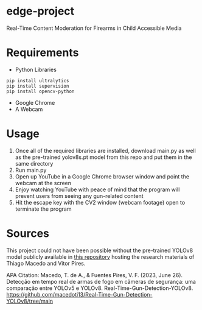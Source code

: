 # edge-project
Real-Time Content Moderation for Firearms in Child Accessible Media

# Requirements
- Python Libraries
  
```
pip install ultralytics
pip install supervision
pip install opencv-python
```
- Google Chrome
- A Webcam

# Usage
1. Once all of the required libraries are installed, download main.py as well as the pre-trained yolov8s.pt model from this repo and put them in the same directory
2. Run main.py
3. Open up YouTube in a Google Chrome browser window and point the webcam at the screen
4. Enjoy watching YouTube with peace of mind that the program will prevent users from seeing any gun-related content
5. Hit the escape key with the CV2 window (webcam footage) open to terminate the program

# Sources
This project could not have been possible without the pre-trained YOLOv8 model publicly available in [this repository](https://github.com/macedoti13/Real-Time-Gun-Detection-YOLOv8?tab=readme-ov-file#conclusion) hosting the research materials of Thiago Macedo and Vitor Pires.

APA Citation: Macedo, T. de A., \& Fuentes Pires, V. F. (2023, June 26). Detecção em tempo real de armas de fogo em câmeras de segurança: uma comparação entre YOLOv5 e YOLOv8. Real-Time-Gun-Detection-YOLOv8. https://github.com/macedoti13/Real-Time-Gun-Detection-YOLOv8/tree/main
